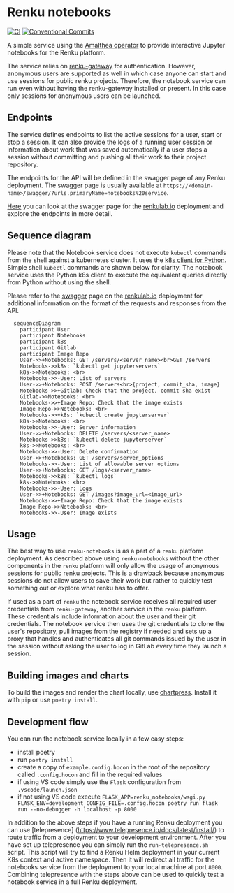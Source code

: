 # Renku notebooks

[![CI]][1]
[![Conventional Commits]][2]

A simple service using the [Amalthea operator] to provide interactive
Jupyter notebooks for the Renku platform.

The service relies on [renku-gateway] for authentication. However,
anonymous users are supported as well in which case anyone can start and
use sessions for public renku projects. Therefore, the notebook service
can run even without having the renku-gateway installed or present. In
this case only sessions for anonymous users can be launched.

## Endpoints

The service defines endpoints to list the active sessions for a user,
start or stop a session. It can also provide the logs of a running user
session or information about work that was saved automatically if a user
stops a session without committing and pushing all their work to their
project repository.

The endpoints for the API will be defined in the swagger page of any
Renku deployment. The swagger page is usually available at
`https://<domain-name>/swagger/?urls.primaryName=notebooks%20service`.

[Here][swagger] you can look at the swagger page for the [renkulab.io][renkulab] deployment
and explore the endpoints in more detail.

## Sequence diagram

Please note that the Notebook service does not execute `kubectl` commands from
the shell against a kubernetes cluster. It uses the [k8s client for Python][k8s python client].
Simple shell `kubectl` commands are shown below for clarity. The notebook service
uses the Python k8s client to execute the equivalent queries directly from Python
without using the shell.

Please refer to the [swagger][swagger] page on the [renkulab.io][renkulab] deployment for additional information
on the format of the requests and responses from the API.

```mermaid
  sequenceDiagram
    participant User
    participant Notebooks
    participant k8s
    participant Gitlab
    participant Image Repo
    User->>+Notebooks: GET /servers/<server_name><br>GET /servers
    Notebooks->>k8s: `kubectl get jupyterservers`
    k8s->>Notebooks: <br>
    Notebooks->>-User: List of servers
    User->>+Notebooks: POST /servers<br>{project, commit_sha, image}
    Notebooks->>+Gitlab: Check that the project, commit sha exist
    Gitlab->>Notebooks: <br>
    Notebooks->>+Image Repo: Check that the image exists
    Image Repo->>Notebooks: <br>
    Notebooks->>+k8s: `kubectl create jupyterserver`
    k8s->>Notebooks: <br>
    Notebooks->>-User: Server information
    User->>+Notebooks: DELETE /servers/<server_name>
    Notebooks->>k8s: `kubectl delete jupyterserver`
    k8s->>Notebooks: <br>
    Notebooks->>-User: Delete confirmation
    User->>+Notebooks: GET /servers/server_options
    Notebooks->>-User: List of allowable server options
    User->>+Notebooks: GET /logs/<server_name>
    Notebooks->>k8s: `kubectl logs`
    k8s->>Notebooks: <br>
    Notebooks->>-User: Logs
    User->>+Notebooks: GET /images?image_url=<image_url>
    Notebooks->>+Image Repo: Check that the image exists
    Image Repo->>Notebooks: <br>
    Notebooks->>-User: Image exists
```

## Usage

The best way to use `renku-notebooks` is as a part of a `renku` platform
deployment. As described above using `renku-notebooks` without the other
components in the `renku` platform will only allow the usage of
anonymous sessions for public renku projects. This is a drawback because
anonymous sessions do not allow users to save their work but rather to
quickly test something out or explore what renku has to offer.

If used as a part of `renku` the notebook service receives all required
user credentials from `renku-gateway`, another service in the `renku`
platform. These credentials include information about the user and their
git credentials. The notebook service then uses the git credentials to
clone the user's repository, pull images from the registry if needed and
sets up a proxy that handles and authenticates all git commands issued
by the user in the session without asking the user to log in GitLab
every time they launch a session.

## Building images and charts

To build the images and render the chart locally, use [chartpress]. Install it
with `pip` or use `poetry install`.

## Development flow

You can run the notebook service locally in a few easy steps:
- install poetry
- run `poetry install`
- create a copy of `example.config.hocon` in the root of the repository called `.config.hocon` and fill in the required values
- if using VS code simply use the `Flask` configuration from `.vscode/launch.json`
- if not using VS code execute `FLASK_APP=renku_notebooks/wsgi.py FLASK_ENV=development CONFIG_FILE=.config.hocon poetry run flask run --no-debugger -h localhost -p 8000`

In addition to the above steps if you have a running Renku deployment you can use [telepresence]
(https://www.telepresence.io/docs/latest/install/) to route traffic from a deployment to your development 
environment. After you have set up telepresence you can simply run the `run-telepresence.sh` script.
This script will try to find a Renku Helm deployment in your current K8s context and active namespace.
Then it will redirect all traffic for the notebooks service from the deployment to your local machine at
port `8000`. Combining telepresence with the steps above can be used to quickly test a notebook
service in a full Renku deployment.

  [CI]: https://github.com/SwissDataScienceCenter/renku-notebooks/workflows/CI/badge.svg
  [1]: https://github.com/SwissDataScienceCenter/renku-notebooks/actions?query=branch%3Amaster+workflow%3ACI
  [Conventional Commits]: https://img.shields.io/badge/Conventional%20Commits-1.0.0-yellow.svg?style=flat-square
  [2]: https://conventionalcommits.org
  [Amalthea operator]: https://github.com/SwissDataScienceCenter/amalthea
  [renku-gateway]: https://github.com/SwissDataScienceCenter/renku-gateway
  [swagger]: https://renkulab.io/swagger/?urls.primaryName=notebooks%20service
  [chartpress]: https://github.com/jupyterhub/chartpress
  [k8s python client]: https://github.com/kubernetes-client/python
  [renkulab]: https://renkulab.io
